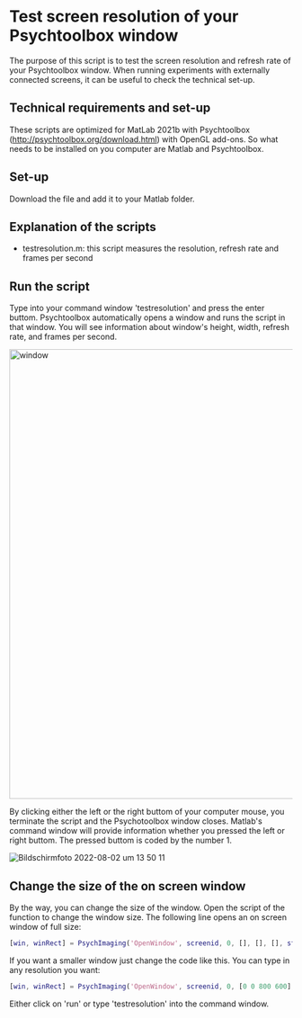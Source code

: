 # Test screen resolution of your Psychtoolbox window 

The purpose of this script is to test the screen resolution and refresh rate of your Psychtoolbox window. When running experiments with externally connected screens, it can be useful to check the technical set-up.

## Technical requirements and set-up
These scripts are optimized for MatLab 2021b with Psychtoolbox (http://psychtoolbox.org/download.html) with OpenGL add-ons. So what needs to be installed on you computer are Matlab and Psychtoolbox.

## Set-up
Download the file and add it to your Matlab folder. 

## Explanation of the scripts
- testresolution.m: this script measures the resolution, refresh rate and frames per second

## Run the script
Type into your command window 'testresolution' and press the enter buttom. Psychtoolbox automatically opens a window and runs the script in that window. You will see information about window's height, width, refresh rate, and frames per second. 

<img width="800" alt="window" src="https://user-images.githubusercontent.com/69513270/183718590-a9e651f4-7bad-4033-85e9-92b95120ad1c.png">


By clicking either the left or the right buttom of your computer mouse, you terminate the script and the Psychotoolbox window closes. Matlab's command window will provide information whether you pressed the left or right buttom. The pressed buttom is coded by the number 1. 

![Bildschirmfoto 2022-08-02 um 13 50 11](https://user-images.githubusercontent.com/69513270/182368116-3d380e82-5be3-437b-9a1b-ab338b29e7c0.png)

## Change the size of the on screen window
By the way, you can change the size of the window. Open the script of the function to change the window size. The following line opens an on screen window of full size:  
```matlab
[win, winRect] = PsychImaging('OpenWindow', screenid, 0, [], [], [], stereoMode, multiSample); 
```

If you want a smaller window just change the code like this. You can type in any resolution you want:
```matlab
[win, winRect] = PsychImaging('OpenWindow', screenid, 0, [0 0 800 600], [], [], stereoMode, multiSample); 
```
Either click on 'run' or type 'testresolution' into the command window.
